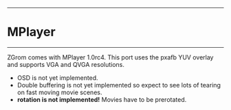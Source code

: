 
---

# MPlayer #

---


ZGrom comes with MPlayer 1.0rc4. This port uses the pxafb YUV overlay
and supports VGA and QVGA resolutions.

  * OSD is not yet implemented.
  * Double buffering is not yet implemented so expect to see lots of tearing on fast moving movie scenes.
  * **rotation is not implemented!** Movies have to be prerotated.
